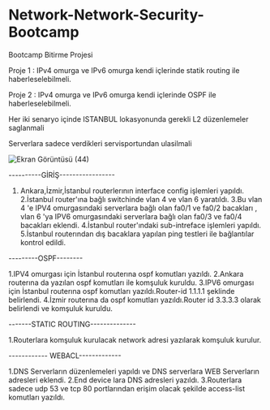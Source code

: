 # Network-Network-Security-Bootcamp
Bootcamp Bitirme Projesi 

Proje 1 : IPv4 omurga ve IPv6 omurga kendi içlerinde statik routing ile haberleselebilmeli.

Proje 2 : IPv4 omurga ve IPv6 omurga kendi içlerinde OSPF ile haberleselebilmeli.

Her iki senaryo içinde ISTANBUL lokasyonunda gerekli L2 düzenlemeler saglanmali

Serverlara sadece verdikleri servisportundan ulasilmali

![Ekran Görüntüsü (44)](https://user-images.githubusercontent.com/47975039/183496352-99c625e9-4404-4d16-b153-34f1a7301a1f.png)

----------GİRİŞ-----------------

1. Ankara,İzmir,İstanbul routerlerının interface config işlemleri yapıldı.
2.İstanbul router'ına bağlı switchinde vlan 4 ve vlan 6 yaratıldı.
3.Bu vlan 4 'e IPV4 omurgasındaki serverlara bağlı olan fa0/1 ve fa0/2 bacakları , vlan 6 'ya IPV6 omurgasındaki serverlara bağlı olan fa0/3 ve fa0/4 bacakları eklendi.
4.İstanbul router'ındaki sub-intreface işlemleri yapıldı.
5.İstanbul routerından dış bacaklara yapılan ping testleri ile bağlantılar kontrol edildi.

 ---------OSPF--------
 
1.IPV4 omurgası için İstanbul routerına ospf komutları yazıldı.
2.Ankara routerına da yazılan ospf komutları  ile komşuluk kuruldu.
3.IPV6 omurgası için İstanbul routerına ospf komutları yazıldı.Router-id 1.1.1.1 şeklinde belirlendi.
4.İzmir routerına da ospf komutları yazıldı.Router id 3.3.3.3 olarak belirlendi ve komşuluk kuruldu.

-------STATIC ROUTING--------------

1.Routerlara komşuluk kurulacak network adresi yazılarak komşuluk kurulur.

------------ WEBACL-------------

1.DNS Serverların düzenlemeleri yapıldı ve DNS serverlara WEB Serverların adresleri eklendi.
2.End device lara DNS adresleri yazıldı.
3.Routerlara sadece udp 53 ve tcp 80 portlarından erişim olacak şekilde access-list komutları yazıldı.

